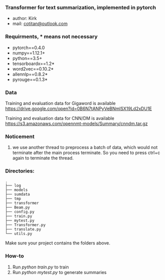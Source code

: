 ### Transformer for text summarization, implemented in pytorch
- author: Kirk
- mail: cotitan@outlook.com

### Requirments, * means not necessary
- pytorch==0.4.0
- numpy==1.12.1+
- python==3.5+
- tensorboardx==1.2*
- word2vec==0.10.2*
- allennlp==0.8.2*
- pyrouge==0.1.3*

### Data
Training and evaluation data for Gigaword is available https://drive.google.com/open?id=0B6N7tANPyVeBNmlSX19Ld2xDU1E

Training and evaluation data for CNN/DM is available https://s3.amazonaws.com/opennmt-models/Summary/cnndm.tar.gz

### Noticement
1. we use another thread to preprocess a batch of data, which would not terminate after the main process terminate. So you need to press ctrl+c again to terminate the thread.

### Directories:
```
.                  
├── log           
├── models         
├── sumdata       
├── tmp           
├── transformer 
├── Beam.py       
├── config.py    
├── train.py          
├── mytest.py        
├── Transformer.py
├── translate.py  
└── utils.py      
```
Make sure your project contains the folders above.

### How-to
1. Run _python train.py_ to train
2. Run _python mytest.py_ to generate summaries

